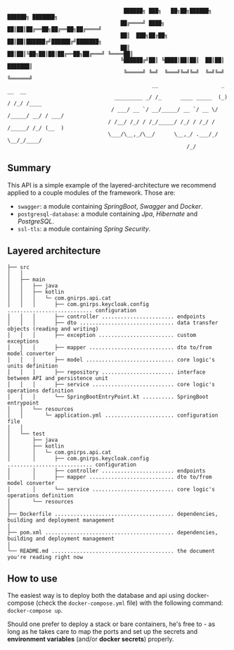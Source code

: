                                          ██████╗ ███╗   ██╗██╗██████╗ ██████╗ ███████╗
                                        ██╔════╝ ████╗  ██║██║██╔══██╗██╔══██╗██╔════╝
                                        ██║  ███╗██╔██╗ ██║██║██████╔╝██████╔╝███████╗
                                        ██║   ██║██║╚██╗██║██║██╔══██╗██╔═══╝ ╚════██║
                                        ╚██████╔╝██║ ╚████║██║██║  ██║██║     ███████║
                                         ╚═════╝ ╚═╝  ╚═══╝╚═╝╚═╝  ╚═╝╚═╝     ╚══════╝
                                                  __                    _       __  __    
                                      _________ _/ /_      ____ _____  (_)     / /_/ /____
                                     / ___/ __ `/ __/_____/ __ `/ __ \/ /_____/ __/ / ___/
                                    / /__/ /_/ / /_/_____/ /_/ / /_/ / /_____/ /_/ (__  ) 
                                    \___/\__,_/\__/      \__,_/ .___/_/      \__/_/____/  
                                                             /_/         
       
## Summary

This API is a simple example of the layered-architecture we recommend applied to a couple modules of the framework. 
Those are:
- `swagger`: a module containing *SpringBoot*, *Swagger* and *Docker*.
- `postgresql-database`: a module containing *Jpa*, *Hibernate* and *PostgreSQL*.
- ``ssl-tls``: a module containing *Spring Security*.

## Layered architecture

    ├── src
    │   │
    │   ├── main
    │   │   ├── java
    │   │   ├── kotlin
    │   │   │   └─ com.gnirps.api.cat
    │   │   │      ├── com.gnirps.keycloak.config ........................... configuration
    │   │   │      ├── controller ....................... endpoints
    │   │   │      ├── dto .............................. data transfer objects (reading and writing)
    │   │   │      ├── exception ........................ custom exceptions
    │   │   │      ├── mapper ........................... dto to/from model converter 
    │   │   │      ├── model ............................ core logic's units definition
    │   │   │      ├── repository ....................... interface between API and persistence unit
    │   │   │      ├── service .......................... core logic's operations definition
    │   │   │      └── SpringBootEntryPoint.kt .......... SpringBoot entrypoint
    │   │   └── resources
    │   │       └─ application.yml ...................... configuration file
    │   │
    │   └── test
    │       ├── java
    │       ├── kotlin
    │       │   └─ com.gnirps.api.cat
    │       │      ├── com.gnirps.keycloak.config ........................... configuration
    │       │      ├── controller ....................... endpoints
    │       │      ├── mapper ........................... dto to/from model converter 
    │       │      └── service .......................... core logic's operations definition
    │       └── resources
    │
    ├── Dockerfile ...................................... dependencies, building and deployment management
    │
    ├── pom.xml ......................................... dependencies, building and deployment management
    │
    └── README.md ....................................... the document you're reading right now

## How to use

The easiest way is to deploy both the database and api using docker-compose (check the `docker-compose.yml` file) with 
the following command: `docker-compose up`.

Should one prefer to deploy a stack or bare containers, he's free to - as long as he takes care to map the ports and 
set up the secrets and **environment variables** (and/or **docker secrets**) properly.